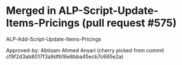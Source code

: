 # Merged in ALP-Script-Update-Items-Pricings (pull request #575)

ALP-Add-Script-Update-Items-Pricings

Approved-by: Abtisam Ahmed Ansari
(cherry picked from commit cf9f2d3ab8017f3a9dfb16e8bba45ecb7c665e2a)
